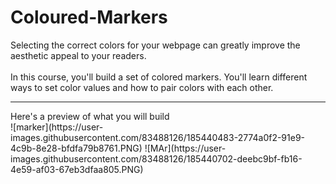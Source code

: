# Coloured-Markers
Selecting the correct colors for your webpage can greatly improve the aesthetic appeal to your readers.  
<br>
In this course, you'll build a set of colored markers. You'll learn different ways to set color values and how to pair colors with each other.
<hr>
Here's a preview of what you will build<br>
![marker](https://user-images.githubusercontent.com/83488126/185440483-2774a0f2-91e9-4c9b-8e28-bfdfa79b8761.PNG)
![MAr](https://user-images.githubusercontent.com/83488126/185440702-deebc9bf-fb16-4e59-af03-67eb3dfaa805.PNG)



